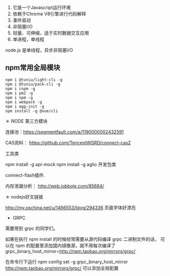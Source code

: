 1. 它是一个Javascript运行环境
2. 依赖于Chrome V8引擎进行代码解释
3. 事件驱动
4. 非阻塞I/O
5. 轻量、可伸缩，适于实时数据交互应用
6. 单进程，单线程

node.js 是单线程，异步非阻塞I/O

## npm常用全局模块

```
npm i @tuniu/light-cli -g
npm i @tuniu/pack-cli -g
npm i cnpm -g
npm i pm2 -g
npm i npm -g
npm i webpack -g
npm i egg-init -g
npm install -g @vue/cli
```

＊ NODE 第三方模块

连接池：https://segmentfault.com/a/1190000002432591

CAS资料： https://github.com/TencentWSRD/connect-cas2

工具类

npm install -g api-mock npm install -g aglio 开发包类

connect-flash插件.

内存泄漏分析： http://web.jobbole.com/85684/

＊ nodejs好文链接

http://my.oschina.net/u/1466553/blog/294336 页面字体好漂亮

- GRPC

需要用到 grpc 的同学们。

如果在执行 npm install 的时候经常需要从源代码编译 grpc 二进制文件的话， 可以在 npm 的配置里添加国内镜像源，就不用每次编译了 grpc_binary_host_mirror=http://npm.taobao.org/mirrors/grpc/

在命令行下运行 npm config set -g grpc_binary_host_mirror http://npm.taobao.org/mirrors/grpc/ 可以添加全局配置